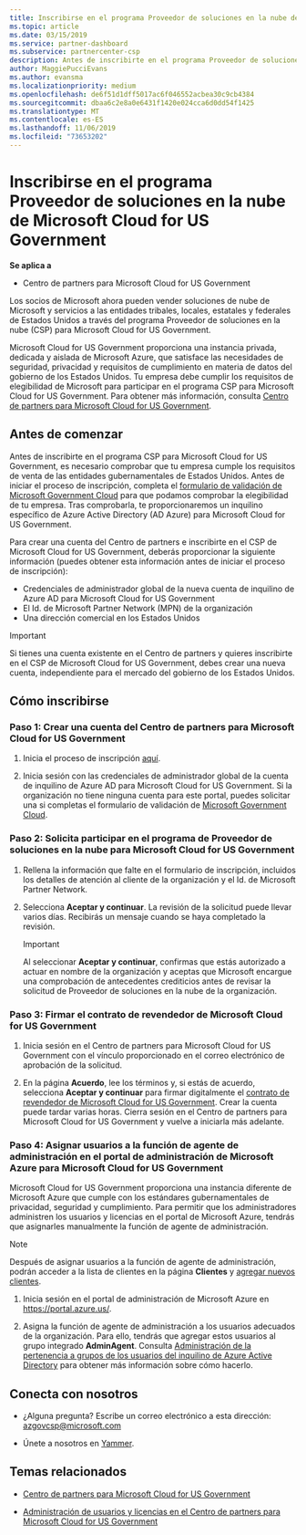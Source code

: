 ```yaml
---
title: Inscribirse en el programa Proveedor de soluciones en la nube de Microsoft Cloud for US Government | Centro de partners para Microsoft Cloud for US Government
ms.topic: article
ms.date: 03/15/2019
ms.service: partner-dashboard
ms.subservice: partnercenter-csp
description: Antes de inscribirte en el programa Proveedor de soluciones en la nube de Microsoft Cloud for US Government, obtén más información sobre los requisitos del programa CSP.
author: MaggiePucciEvans
ms.author: evansma
ms.localizationpriority: medium
ms.openlocfilehash: de6f51d1dff5017ac6f046552acbea30c9cb4384
ms.sourcegitcommit: dbaa6c2e8a0e6431f1420e024cca6d0dd54f1425
ms.translationtype: MT
ms.contentlocale: es-ES
ms.lasthandoff: 11/06/2019
ms.locfileid: "73653202"
---
```

# <a name="enroll-in-the-cloud-solution-provider-program-for-microsoft-cloud-for-us-government"></a>Inscribirse en el programa Proveedor de soluciones en la nube de Microsoft Cloud for US Government

**Se aplica a**

-  Centro de partners para Microsoft Cloud for US Government

Los socios de Microsoft ahora pueden vender soluciones de nube de Microsoft y servicios a las entidades tribales, locales, estatales y federales de Estados Unidos a través del programa Proveedor de soluciones en la nube (CSP) para Microsoft Cloud for US Government. 

Microsoft Cloud for US Government proporciona una instancia privada, dedicada y aislada de Microsoft Azure, que satisface las necesidades de seguridad, privacidad y requisitos de cumplimiento en materia de datos del gobierno de los Estados Unidos. Tu empresa debe cumplir los requisitos de elegibilidad de Microsoft para participar en el programa CSP para Microsoft Cloud for US Government. Para obtener más información, consulta [Centro de partners para Microsoft Cloud for US Government](partner-center-for-microsoft-us-govt-cloud.md).

## <a name="before-you-begin"></a>Antes de comenzar

Antes de inscribirte en el programa CSP para Microsoft Cloud for US Government, es necesario comprobar que tu empresa cumple los requisitos de venta de las entidades gubernamentales de Estados Unidos. Antes de iniciar el proceso de inscripción, completa el [formulario de validación de Microsoft Government Cloud](https://azuregov.microsoft.com/csp) para que podamos comprobar la elegibilidad de tu empresa. Tras comprobarla, te proporcionaremos un inquilino específico de Azure Active Directory (AD Azure) para Microsoft Cloud for US Government.  

Para crear una cuenta del Centro de partners e inscribirte en el CSP de Microsoft Cloud for US Government, deberás proporcionar la siguiente información (puedes obtener esta información antes de iniciar el proceso de inscripción):

-  Credenciales de administrador global de la nueva cuenta de inquilino de Azure AD para Microsoft Cloud for US Government
-  El Id. de Microsoft Partner Network (MPN) de la organización 
-  Una dirección comercial en los Estados Unidos

> [!IMPORTANT]  
> Si tienes una cuenta existente en el Centro de partners y quieres inscribirte en el CSP de Microsoft Cloud for US Government, debes crear una nueva cuenta, independiente para el mercado del gobierno de los Estados Unidos.

## <a name="how-to-enroll"></a>Cómo inscribirse 

### <a name="step-1---create-a-partner-center-account-for-microsoft-cloud-for-us-government"></a>Paso 1: Crear una cuenta del Centro de partners para Microsoft Cloud for US Government

1.  Inicia el proceso de inscripción [aquí](https://partnercenter.microsoft.com/register/resellerusgjoinnow). 

2.  Inicia sesión con las credenciales de administrador global de la cuenta de inquilino de Azure AD para Microsoft Cloud for US Government. Si la organización no tiene ninguna cuenta para este portal, puedes solicitar una si completas el formulario de validación de [Microsoft Government Cloud](https://azuregov.microsoft.com/csp).


### <a name="step-2---apply-to-participate-in-the-cloud-solution-provider-program-for-microsoft-cloud-for-us-government"></a>Paso 2: Solicita participar en el programa de Proveedor de soluciones en la nube para Microsoft Cloud for US Government

1.  Rellena la información que falte en el formulario de inscripción, incluidos los detalles de atención al cliente de la organización y el Id. de Microsoft Partner Network. 

2.  Selecciona **Aceptar y continuar**. La revisión de la solicitud puede llevar varios días. Recibirás un mensaje cuando se haya completado la revisión.

    > [!IMPORTANT]  
    > Al seleccionar **Aceptar y continuar**, confirmas que estás autorizado a actuar en nombre de la organización y aceptas que Microsoft encargue una comprobación de antecedentes crediticios antes de revisar la solicitud de Proveedor de soluciones en la nube de la organización.


### <a name="step-3---sign-the-reseller-agreement-for-microsoft-cloud-for-us-government"></a>Paso 3: Firmar el contrato de revendedor de Microsoft Cloud for US Government

1. Inicia sesión en el Centro de partners para Microsoft Cloud for US Government con el vínculo proporcionado en el correo electrónico de aprobación de la solicitud. 

2. En la página **Acuerdo**, lee los términos y, si estás de acuerdo, selecciona **Aceptar y continuar** para firmar digitalmente el [contrato de revendedor de Microsoft Cloud for US Government](https://go.microsoft.com/fwlink/p/?linkid=843364). Crear la cuenta puede tardar varias horas. Cierra sesión en el Centro de partners para Microsoft Cloud for US Government y vuelve a iniciarla más adelante.


### <a name="step-4---assign-users-to-the-admin-agent-role-in-the-microsoft-azure-admin-portal-for-microsoft-cloud-for-us-government"></a>Paso 4: Asignar usuarios a la función de agente de administración en el portal de administración de Microsoft Azure para Microsoft Cloud for US Government

Microsoft Cloud for US Government proporciona una instancia diferente de Microsoft Azure que cumple con los estándares gubernamentales de privacidad, seguridad y cumplimiento. Para permitir que los administradores administren los usuarios y licencias en el portal de Microsoft Azure, tendrás que asignarles manualmente la función de agente de administración.

> [!NOTE]  
> Después de asignar usuarios a la función de agente de administración, podrán acceder a la lista de clientes en la página **Clientes** y [agregar nuevos clientes](add-a-new-customer.md).   

1.  Inicia sesión en el portal de administración de Microsoft Azure en https://portal.azure.us/.

2.  Asigna la función de agente de administración a los usuarios adecuados de la organización. Para ello, tendrás que agregar estos usuarios al grupo integrado **AdminAgent**. Consulta [Administración de la pertenencia a grupos de los usuarios del inquilino de Azure Active Directory](https://docs.microsoft.com/azure/active-directory/active-directory-groups-members-azure-portal) para obtener más información sobre cómo hacerlo.
 
## <a name="connect-with-us"></a>Conecta con nosotros

- ¿Alguna pregunta? Escribe un correo electrónico a esta dirección: azgovcsp@microsoft.com

- Únete a nosotros en [Yammer](https://www.yammer.com/cloudpartnercommunity/#/threads/inGroup?type=in_group&feedId=11509777&view=all). 

## <a name="related-topics"></a>Temas relacionados

-  [Centro de partners para Microsoft Cloud for US Government](partner-center-for-microsoft-us-govt-cloud.md)

-  [Administración de usuarios y licencias en el Centro de partners para Microsoft Cloud for US Government](user-management-in-partner-center-for-microsoft-us-govt-cloud.md)



